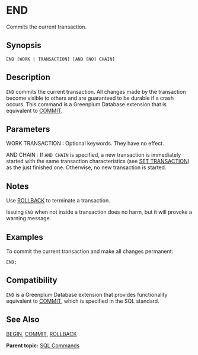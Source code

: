 # END

Commits the current transaction.

## Synopsis

``` {#sql_command_synopsis}
END [WORK | TRANSACTION] [AND [NO] CHAIN]
```

## Description

`END` commits the current transaction. All changes made by the transaction become visible to others and are guaranteed to be durable if a crash occurs. This command is a Greenplum Database extension that is equivalent to [COMMIT](COMMIT.html).

## Parameters

WORK
TRANSACTION
:   Optional keywords. They have no effect.

AND CHAIN
:   If `AND CHAIN` is specified, a new transaction is immediately started with the same transaction characteristics \(see [SET TRANSACTION](SET_TRANSACTION.html)\) as the just finished one. Otherwise, no new transaction is started.

## Notes

Use [ROLLBACK](ROLLBACK.html) to terminate a transaction.

Issuing `END` when not inside a transaction does no harm, but it will provoke a warning message.

## Examples

To commit the current transaction and make all changes permanent:

```
END;
```

## Compatibility

`END` is a Greenplum Database extension that provides functionality equivalent to [COMMIT](COMMIT.html), which is specified in the SQL standard.

## See Also

[BEGIN](BEGIN.html), [COMMIT](COMMIT.html), [ROLLBACK](ROLLBACK.html)

**Parent topic:** [SQL Commands](../sql_commands/sql_ref.html)

